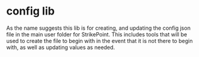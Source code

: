 # config lib

As the name suggests this lib is for creating, and updating the config json file in the main user folder for StrikePoint. This includes tools that will be used to create the file to begin with in the event that it is not there to begin with, as well as updating values as needed.


